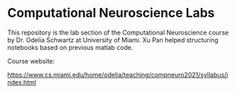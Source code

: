 # Computational Neuroscience Labs


This repository is the lab section of the Computational Neuroscience course by Dr. Odelia Schwartz at University of Miami. Xu Pan helped structuring notebooks based on previous matlab code.

Course website:

https://www.cs.miami.edu/home/odelia/teaching/compneuro2021/syllabus/index.html
